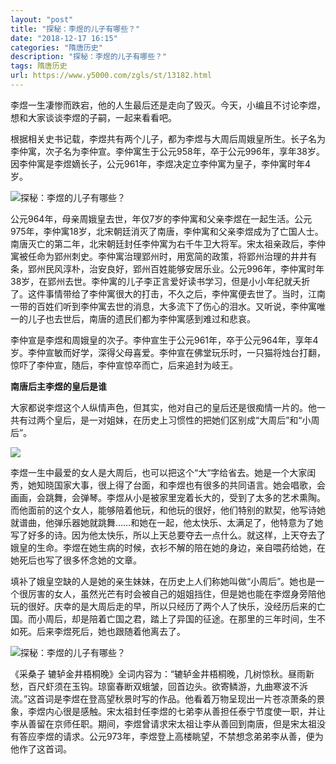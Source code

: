 ```yaml
---
layout: "post"
title: "探秘：李煜的儿子有哪些？"
date: "2018-12-17 16:15"
categories: "隋唐历史"
description: "探秘：李煜的儿子有哪些？"
tags: 隋唐历史
url: https://www.y5000.com/zgls/st/13182.html
---
```






李煜一生凄惨而跌宕，他的人生最后还是走向了毁灭。今天，小编且不讨论李煜，想和大家谈谈李煜的子嗣，一起来看看吧。

根据相关史书记载，李煜共有两个儿子，都为李煜与大周后周娥皇所生。长子名为李仲寓，次子名为李仲宣。李仲寓生于公元958年，卒于公元996年，享年38岁。因李仲寓是李煜嫡长子，公元961年，李煜决定立李仲寓为皇子，李仲寓时年4岁。

![探秘：李煜的儿子有哪些？](/uploads/allimg/170213/6-1F213091953605.JPG)

公元964年，母亲周娥皇去世，年仅7岁的李仲寓和父亲李煜在一起生活。公元975年，李仲寓18岁，北宋朝廷消灭了南唐，李仲寓和父亲李煜成为了亡国人士。南唐灭亡的第二年，北宋朝廷封任李仲寓为右千牛卫大将军。宋太祖亲政后，李仲寓被任命为郢州刺史。李仲寓治理郢州时，用宽简的政策，将郢州治理的井井有条，郢州民风淳朴，治安良好，郢州百姓能够安居乐业。公元996年，李仲寓时年38岁，在郢州去世。李仲寓的儿子李正言爱好读书学习，但是小小年纪就夭折了。这件事情带给了李仲寓很大的打击，不久之后，李仲寓便去世了。当时，江南一带的百姓们听到李仲寓去世的消息，大多流下了伤心的泪水。又听说，李仲寓唯一的儿子也去世后，南唐的遗民们都为李仲寓感到难过和悲哀。

李仲宣是李煜和周娥皇的次子。李仲宣生于公元961年，卒于公元964年，享年4岁。李仲宣敏而好学，深得父母喜爱。李仲宣在佛堂玩乐时，一只猫将烛台打翻，惊吓了李仲宣，随后，李仲宣惊卒而亡，后来追封为岐王。

**南唐后主李煜的皇后是谁**

大家都说李煜这个人纵情声色，但其实，他对自己的皇后还是很痴情一片的。他一共有过两个皇后，是一对姐妹，在历史上习惯性的把她们区别成“大周后”和“小周后”。

![](https://img.y5000.com/uploads/allimg/170213/0922421H4-0.jpg)

李煜一生中最爱的女人是大周后，也可以把这个“大“字给省去。她是一个大家闺秀，她知晓国家大事，很上得了台面，和李煜也有很多的共同语言。她会唱歌，会画画，会跳舞，会弹琴。李煜从小是被家里宠着长大的，受到了太多的艺术熏陶。而他面前的这个女人，能够陪着他玩，和他玩的很好，他们特别的默契，他写诗她就谱曲，他弹乐器她就跳舞……和她在一起，他太快乐、太满足了，他特意为了她写了好多的诗。因为他太快乐，所以上天总要夺去一点什么。就这样，上天夺去了娥皇的生命。李煜在她生病的时候，衣衫不解的陪在她的身边，亲自喂药给她，在她死后也写了很多怀念她的文章。

填补了娥皇空缺的人是她的亲生妹妹，在历史上人们称她叫做“小周后”。她也是一个很厉害的女人，虽然光芒有时会被自己的姐姐挡住，但是她也能在李煜身旁陪他玩的很好。庆幸的是大周后走的早，所以只经历了两个人了快乐，没经历后来的亡国。而小周后，却是陪着亡国之君，踏上了异国的征途。在那里的三年时间，生不如死。后来李煜死后，她也跟随着他离去了。

![探秘：李煜的儿子有哪些？](/uploads/allimg/170213/6-1F213091913I7.JPG)

《采桑子
辘轳金井梧桐晚》全词内容为：“辘轳金井梧桐晚，几树惊秋。昼雨新愁，百尺虾须在玉钩。琼窗春断双蛾皱，回首边头。欲寄鳞游，九曲寒波不泝流。”这首词是李煜在登高望秋景时写的作品。他看着万物呈现出一片苍凉萧条的景象，李煜内心很是感触。宋太祖封任李煜的七弟李从善担任泰宁节度使一职，并让李从善留在京师任职。期间，李煜曾请求宋太祖让李从善回到南唐，但是宋太祖没有答应李煜的请求。公元973年，李煜登上高楼眺望，不禁想念弟弟李从善，便为他作了这首词。
